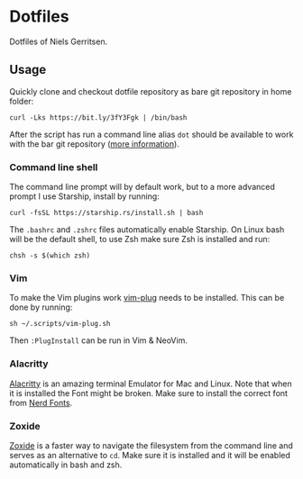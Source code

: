 # Dotfiles

Dotfiles of Niels Gerritsen.

## Usage

Quickly clone and checkout dotfile repository as bare git repository in home folder:

```
curl -Lks https://bit.ly/3fY3Fgk | /bin/bash
```

After the script has run a command line alias `dot` should be available to work with the bar git repository ([more information](https://www.atlassian.com/git/tutorials/dotfiles)).

### Command line shell

The command line prompt will by default work, but to a more advanced prompt I use Starship, install by running:

```
curl -fsSL https://starship.rs/install.sh | bash
```

The `.bashrc` and `.zshrc` files automatically enable Starship. On Linux bash will be the default shell, to use Zsh make sure Zsh is installed and run:

```
chsh -s $(which zsh)
```

### Vim

To make the Vim plugins work [vim-plug](https://github.com/junegunn/vim-plug) needs to be installed. This can be done by running:

```
sh ~/.scripts/vim-plug.sh
```

Then `:PlugInstall` can be run in Vim & NeoVim.

### Alacritty

[Alacritty](https://github.com/alacritty/alacritty) is an amazing terminal Emulator for Mac and Linux. Note that when it is installed the Font might be broken. Make sure to install the correct font from [Nerd Fonts](https://www.nerdfonts.com/).

### Zoxide

[Zoxide](https://github.com/ajeetdsouza/zoxide) is a faster way to navigate the filesystem from the command line and serves as an alternative to `cd`. Make sure it is installed and it will be enabled automatically in bash and zsh.
